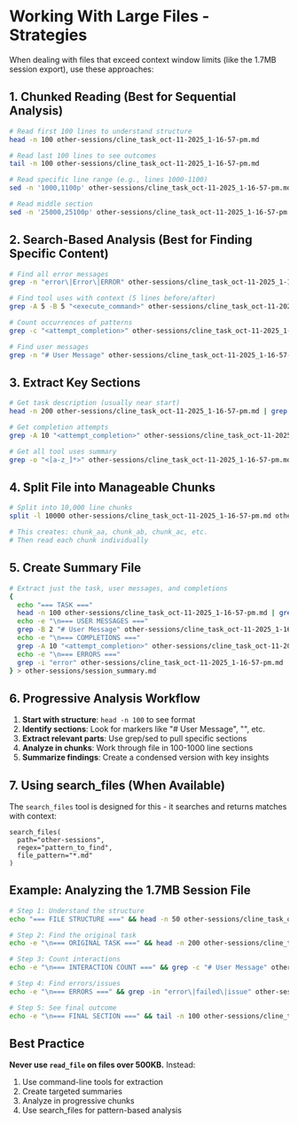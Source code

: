 # Working With Large Files - Strategies

When dealing with files that exceed context window limits (like the 1.7MB session export), use these approaches:

## 1. Chunked Reading (Best for Sequential Analysis)

```bash
# Read first 100 lines to understand structure
head -n 100 other-sessions/cline_task_oct-11-2025_1-16-57-pm.md

# Read last 100 lines to see outcomes
tail -n 100 other-sessions/cline_task_oct-11-2025_1-16-57-pm.md

# Read specific line range (e.g., lines 1000-1100)
sed -n '1000,1100p' other-sessions/cline_task_oct-11-2025_1-16-57-pm.md

# Read middle section
sed -n '25000,25100p' other-sessions/cline_task_oct-11-2025_1-16-57-pm.md
```

## 2. Search-Based Analysis (Best for Finding Specific Content)

```bash
# Find all error messages
grep -n "error\|Error\|ERROR" other-sessions/cline_task_oct-11-2025_1-16-57-pm.md

# Find tool uses with context (5 lines before/after)
grep -A 5 -B 5 "<execute_command>" other-sessions/cline_task_oct-11-2025_1-16-57-pm.md

# Count occurrences of patterns
grep -c "<attempt_completion>" other-sessions/cline_task_oct-11-2025_1-16-57-pm.md

# Find user messages
grep -n "# User Message" other-sessions/cline_task_oct-11-2025_1-16-57-pm.md
```

## 3. Extract Key Sections

```bash
# Get task description (usually near start)
head -n 200 other-sessions/cline_task_oct-11-2025_1-16-57-pm.md | grep -A 20 "<task>"

# Get completion attempts
grep -A 10 "<attempt_completion>" other-sessions/cline_task_oct-11-2025_1-16-57-pm.md

# Get all tool uses summary
grep -o "<[a-z_]*>" other-sessions/cline_task_oct-11-2025_1-16-57-pm.md | sort | uniq -c
```

## 4. Split File into Manageable Chunks

```bash
# Split into 10,000 line chunks
split -l 10000 other-sessions/cline_task_oct-11-2025_1-16-57-pm.md other-sessions/chunk_

# This creates: chunk_aa, chunk_ab, chunk_ac, etc.
# Then read each chunk individually
```

## 5. Create Summary File

```bash
# Extract just the task, user messages, and completions
{
  echo "=== TASK ==="
  head -n 100 other-sessions/cline_task_oct-11-2025_1-16-57-pm.md | grep -A 20 "<task>"
  echo -e "\n=== USER MESSAGES ==="
  grep -B 2 "# User Message" other-sessions/cline_task_oct-11-2025_1-16-57-pm.md | head -n 50
  echo -e "\n=== COMPLETIONS ==="
  grep -A 10 "<attempt_completion>" other-sessions/cline_task_oct-11-2025_1-16-57-pm.md
  echo -e "\n=== ERRORS ==="
  grep -i "error" other-sessions/cline_task_oct-11-2025_1-16-57-pm.md | head -n 30
} > other-sessions/session_summary.md
```

## 6. Progressive Analysis Workflow

1. **Start with structure**: `head -n 100` to see format
2. **Identify sections**: Look for markers like "# User Message", "<task>", etc.
3. **Extract relevant parts**: Use grep/sed to pull specific sections
4. **Analyze in chunks**: Work through file in 100-1000 line sections
5. **Summarize findings**: Create a condensed version with key insights

## 7. Using search_files (When Available)

The `search_files` tool is designed for this - it searches and returns matches with context:

```
search_files(
  path="other-sessions",
  regex="pattern_to_find",
  file_pattern="*.md"
)
```

## Example: Analyzing the 1.7MB Session File

```bash
# Step 1: Understand the structure
echo "=== FILE STRUCTURE ===" && head -n 50 other-sessions/cline_task_oct-11-2025_1-16-57-pm.md

# Step 2: Find the original task
echo -e "\n=== ORIGINAL TASK ===" && head -n 200 other-sessions/cline_task_oct-11-2025_1-16-57-pm.md | grep -A 30 "<task>"

# Step 3: Count interactions
echo -e "\n=== INTERACTION COUNT ===" && grep -c "# User Message" other-sessions/cline_task_oct-11-2025_1-16-57-pm.md

# Step 4: Find errors/issues
echo -e "\n=== ERRORS ===" && grep -in "error\|failed\|issue" other-sessions/cline_task_oct-11-2025_1-16-57-pm.md | head -n 20

# Step 5: See final outcome
echo -e "\n=== FINAL SECTION ===" && tail -n 100 other-sessions/cline_task_oct-11-2025_1-16-57-pm.md
```

## Best Practice

**Never use `read_file` on files over 500KB.** Instead:
1. Use command-line tools for extraction
2. Create targeted summaries
3. Analyze in progressive chunks
4. Use search_files for pattern-based analysis
